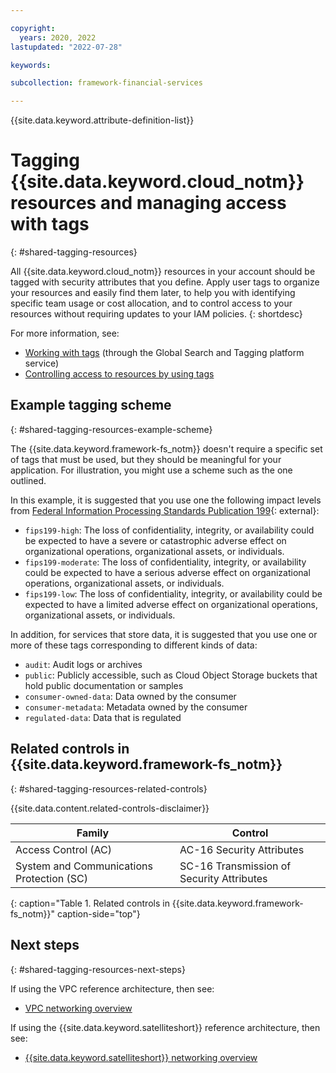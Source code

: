 ```yaml
---

copyright:
  years: 2020, 2022
lastupdated: "2022-07-28"

keywords: 

subcollection: framework-financial-services

---
```


{{site.data.keyword.attribute-definition-list}}

# Tagging {{site.data.keyword.cloud_notm}} resources and managing access with tags
{: #shared-tagging-resources}

All {{site.data.keyword.cloud_notm}} resources in your account should be tagged with security attributes that you define. Apply user tags to organize your resources and easily find them later, to help you with identifying specific team usage or cost allocation, and to control access to your resources without requiring updates to your IAM policies.
{: shortdesc}

For more information, see:

* [Working with tags](/docs/account?topic=account-tag) (through the Global Search and Tagging platform service)
* [Controlling access to resources by using tags](/docs/account?topic=account-access-tags-tutorial)

## Example tagging scheme
{: #shared-tagging-resources-example-scheme}

The {{site.data.keyword.framework-fs_notm}} doesn't require a specific set of tags that must be used, but they should be meaningful for your application. For illustration, you might use a scheme such as the one outlined.

In this example, it is suggested that you use one the following impact levels from [Federal Information Processing Standards Publication 199](https://nvlpubs.nist.gov/nistpubs/FIPS/NIST.FIPS.199.pdf){: external}:

* `fips199-high`: The loss of confidentiality, integrity, or availability could be expected to have a severe or catastrophic adverse effect on organizational operations, organizational assets, or individuals.
* `fips199-moderate`: The loss of confidentiality, integrity, or availability could be expected to have a serious adverse effect on organizational operations, organizational assets, or individuals.
* `fips199-low`: The loss of confidentiality, integrity, or availability could be expected to have a limited adverse effect on organizational operations, organizational assets, or individuals.

In addition, for services that store data, it is suggested that you use one or more of these tags corresponding to different kinds of data:

* `audit`: Audit logs or archives
* `public`: Publicly accessible, such as Cloud Object Storage buckets that hold public documentation or samples
* `consumer-owned-data`: Data owned by the consumer
* `consumer-metadata`: Metadata owned by the consumer
* `regulated-data`: Data that is regulated

## Related controls in {{site.data.keyword.framework-fs_notm}} 
{: #shared-tagging-resources-related-controls}

{{site.data.content.related-controls-disclaimer}}

| Family              | Control                                           |
|---------------------|---------------------------------------------------|
| Access Control (AC) | AC-16 Security Attributes |
| System and Communications Protection (SC) | SC-16 Transmission of Security Attributes |
{: caption="Table 1. Related controls in {{site.data.keyword.framework-fs_notm}}" caption-side="top"}

## Next steps
{: #shared-tagging-resources-next-steps}

If using the VPC reference architecture, then see:

* [VPC networking overview](/docs/framework-financial-services?topic=framework-financial-services-vpc-architecture-connectivity-overview)

If using the {{site.data.keyword.satelliteshort}} reference architecture, then see:

* [{{site.data.keyword.satelliteshort}} networking overview](/docs/framework-financial-services?topic=framework-financial-services-satellite-architecture-connectivity-overview)
